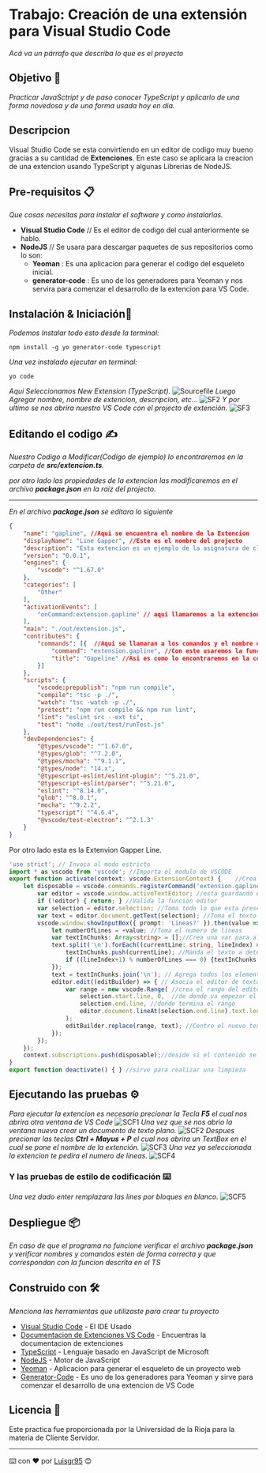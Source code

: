 # Trabajo: Creación de una extensión para Visual Studio Code

_Acá va un párrafo que describa lo que es el proyecto_

## Objetivo 🚀

_Practicar JavaSctript y de paso conocer TypeScript y aplicarlo de una forma novedosa y de una forma usada hoy en dia._

## Descripcion
Visual Studio Code se esta convirtiendo en un editor de codigo muy bueno gracias a su cantidad de **Extenciones**. En este caso se aplicara la creacion de una extencion usando TypeScript y algunas Librerias de NodeJS.


## Pre-requisitos 📋

_Que cosas necesitas para instalar el software y como instalarlas._


*   **Visual Studio Code** // Es el editor de codigo del cual anteriormente se hablo.
*   **NodeJS** // Se usara para descargar paquetes de sus repositorios como lo son:
    *   **Yeoman** : Es una aplicacion para generar el codigo del esqueleto inicial.   
    *   **generator-code** : Es uno de los generadores para Yeoman y nos servira para comenzar el desarrollo de la extencion para VS Code.

## Instalación & Iniciación🔧
_Podemos Instalar todo esto desde la terminal:_
``` terminal
npm install -g yo generator-code typescript
```
_Una vez instalado ejecutar en terminal:_
```
yo code
 ```
 _Aqui Seleccionamos New Extension (TypeScript)._
 ![Sourcefile](https://i.postimg.cc/fTVRfpd0/Yoco.png "Aqui Seleccionamos New Extension (TypeScript)")
 _Luego Agregar nombre, nombre de extencion, descripcion, etc..._
 ![SF2](https://i.postimg.cc/gk1kSsyt/yoco2.png "")
_Y por ultimo se nos abrira nuestro VS Code con el projecto de extención._
![SF3](https://i.postimg.cc/0ym5LSck/yoco3.png)



## Editando el codigo ✍

_Nuestro Codigo a Modificar(Codigo de ejemplo) lo encontraremos en la carpeta de **src/extencion.ts**._

_por otro lado las propiedades de la extencion las modificaremos en el archivo **package.json** en la raiz del projecto._

---
_En el archivo **package.json** se editara lo siguiente_
```json
{
    "name": "gapline", //Aqui se encuentra el nombre de la Extencion
    "displayName": "Line Gapper", //Este es el nombre del projecto
    "description": "Esta extencion es un ejemplo de la asignatura de clinte servider en la tarea de crear una extencion para VSCode", //Aqui se encuentra la descripcion del projecto
    "version": "0.0.1",
    "engines": {
        "vscode": "^1.67.0"
    },
    "categories": [
        "Other"
    ],
    "activationEvents": [
        "onCommand:extension.gapline" // aqui llamaremos a la extencion para que no cargue tanto en memoria solo cuando se ocupe
    ],
    "main": "./out/extension.js",
    "contributes": {
        "commands": [{  //Aqui se llamaran a los comandos y el nombre de cada uno.
            "command": "extension.gapline", //Con este usaremos la funcion
            "title": "Gapeline" //Asi es como lo encontraremos en la consola de proyectos
        }]
    },
    "scripts": {
        "vscode:prepublish": "npm run compile",
        "compile": "tsc -p ./",
        "watch": "tsc -watch -p ./",
        "pretest": "npm run compile && npm run lint",
        "lint": "eslint src --ext ts",
        "test": "node ./out/test/runTest.js"
    },
    "devDependencies": {
        "@types/vscode": "^1.67.0",
        "@types/glob": "^7.2.0",
        "@types/mocha": "^9.1.1",
        "@types/node": "14.x",
        "@typescript-eslint/eslint-plugin": "^5.21.0",
        "@typescript-eslint/parser": "^5.21.0",
        "eslint": "^8.14.0",
        "glob": "^8.0.1",
        "mocha": "^9.2.2",
        "typescript": "^4.6.4",
        "@vscode/test-electron": "^2.1.3"
    }
}
```
Por otro lado esta es la Extenvion Gapper Line.

```TypeScript
'use strict'; // Invoca al modo estricto
import * as vscode from 'vscode'; //Importa el modulo de VSCODE
export function activate(context: vscode.ExtensionContext) {	//Crea la Funcion para la extencion y la retorna publica para otras api
    let disposable = vscode.commands.registerCommand('extension.gapline', () => { //Crea el comando para ejecutar
        var editor = vscode.window.activeTextEditor; //esta guardando el editor de texto y lo guarda en la variable editor
        if (!editor) { return; } //Valida la funcion editor
        var selection = editor.selection; //Toma todo lo que esta presente en el GUI
        var text = editor.document.getText(selection); //Toma el texto seleccionado y lo almacena en la variable text	
        vscode.window.showInputBox({ prompt: 'Lineas?' }).then(value => { //Abre un recuadro donde le pregunta al usuario que introdusca
            let numberOfLines = +value; //Toma el numero de lineas
            var textInChunks: Array<string> = [];//Crea una var para almacenar el arreglo
            text.split('\n').forEach((currentLine: string, lineIndex) => { //separa el texto con espacios
                textInChunks.push(currentLine); //Manda el texto a determinada posicion
                if ((lineIndex+1) % numberOfLines === 0) {textInChunks.push('');} //Valida el push de las lineas mandadas
            });
            text = textInChunks.join('\n'); // Agrega todos los elementos a la cadena
			editor.edit((editBuilder) => { // Asocia el editor de texto
                var range = new vscode.Range( //crea el rango del editor de codigo
                    selection.start.line, 0,  //de donde va empezar el rango
                    selection.end.line, //donde termina el rango
                    editor.document.lineAt(selection.end.line).text.length //alinea el texto
                );
                editBuilder.replace(range, text); //Centro el nuevo texto con el nuevo rango
            });
        });
    });
    context.subscriptions.push(disposable);//deside si el contenido se puede añadir 
}
export function deactivate() { } //sirve para realizar una limpieza
```
## Ejecutando las pruebas ⚙️

_Para ejecutar la extencion es necesario precionar la Tecla **F5** el cual nos abrira otra ventana de VS Code_
![SCF1](https://i.postimg.cc/JnLFJ3M2/f51.png "Al precionar el F5 se despliega otra ventana de visual")
_Una vez que se nos abrio la ventana nueva crear un documento de texto plano._
![SCF2](https://i.postimg.cc/R0F5hLCQ/nf1.png "Aqui se abrio el doc de texto plano")
_Despues precionar las teclas **Ctrl + Mayus + P** el cual nos abrira un TextBox en el cual se pone el nombre de la extención._
![SCF3](https://i.postimg.cc/sx5bqnKy/nf2.png "Aqui ya aparece la ComboBox")
_Una vez ya seleccionada la extencion te pedira el numero de lineas._
![SCF4](https://i.postimg.cc/ydgMX6ZD/nf3.png "Aqui se puso como ejemplo #1")


### Y las pruebas de estilo de codificación ⌨️

_Una vez dado enter remplazara las lines por bloques en blanco._
![SCF5](https://i.postimg.cc/C13WvyGm/nf4.png "Aqui esta el resultado")

## Despliegue 📦

_En caso de que el programa no funcione verificar el archivo ***package.json***  y verificar nombres y comandos esten de forma correcta y que correspondan con la funcion descrita en el TS_

## Construido con 🛠️

_Menciona las herramientas que utilizaste para crear tu proyecto_

* [Visual Studio Code](https://code.visualstudio.com/) - El IDE Usado
* [Documentacion de Extenciones VS Code](https://code.visualstudio.com/docs/editor/extension-gallery) - Encuentras la documentacion de extenciones
* [TypeScript](http://www.typescriptlang.org/) - Lenguaje basado en JavaScript de Microsoft
* [NodeJS](https://nodejs.org/en/download/current/) - Motor de JavaScript
* [Yeoman](https://yeoman.io/) - Aplicacion para generar el esqueleto de un proyecto web
* [Generator-Code](https://www.npmjs.com/package/generator-code) - Es uno de los generadores para Yeoman y sirve para comenzar el desarrollo de una extencion de VS Code


## Licencia 📄

Este practica fue proporcionada por la Universidad de la Rioja para la materia de Cliente Servidor.



---
⌨️ con ❤️ por [Luisgr95](https://github.com/luisgr95) 😊

